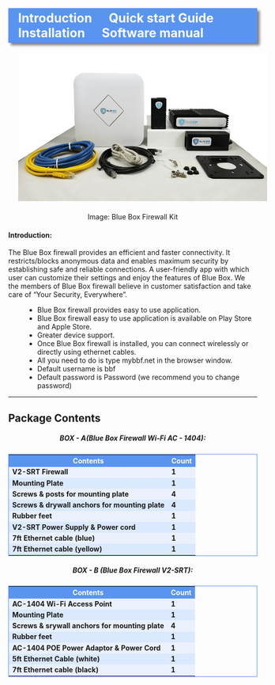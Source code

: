 <html>
<head>
	<title>BBF Manuals</title>
	<style>
		nav{
			background-color: #5994f2;
	    	padding: 5px;
	    	box-shadow: 5px 5px 5px grey;
		}
		nav a{
		padding: 0 15px;
		color:white;
		text-decoration: none;
		font-size:25px;
		}
		nav a:hover {
			color: black;
		}
		.firewall-kit-image{
			width:600px;
			height:300px;
			margin:20px;
		}
		.image-caption{
			background-color: gray;
		}
		.inner{
			width:900px;
		}
		.image-caption{
			background-color: whitesmoke;
    		margin: 0 171px;
    		border-radius: 5px;
    		margin-bottom: 30px;
		}
		.intro-list li{
			    margin-left: 35px;
		}
	</style>
</head>
</html>
<body>
<nav>
  <a href="#"><b>Introduction</b></a>
  <a href="#"><b> Quick start Guide</b></a>
  <a href="#"><b>Installation</b></a>
  <a href="#"><b>Software manual</b></a>
 </nav>
<center><img src="Blue-Box-Firewall-AV2-Kit-Compleate.png" class="firewall-kit-image"></center>
<center><caption class="image-caption">Image: Blue Box Firewall Kit</caption></center>
<div>
<h4>Introduction:</h4>
<p>The Blue Box firewall provides an efficient and faster connectivity. It restricts/blocks anonymous data and enables maximum security    by establishing safe and reliable connections. A user-friendly app with which user can customize their settings and enjoy the features of Blue Box. We the members of Blue Box firewall believe in customer satisfaction and take care of “Your Security, Everywhere”. </p>
 <ul class="intro-list">
   <li>Blue Box firewall provides easy to use application.</li>
   <li>Blue Box firewall easy to use application is available on Play Store and Apple Store.</li>
   <li>Greater device support.</li>
   <li>Once Blue Box firewall is installed, you can connect wirelessly or directly using ethernet cables.</li>
   <li>All you need to do is type mybbf.net in the browser window.</li>
   <li>Default username is bbf</li>
   <li>Default password is Password (we recommend you to change password)</li>
  </ul>
 </div>
<hr>
<h2><b>Package Contents</b></h2>
	<center><h5><b>BOX - A</b><i>(Blue Box Firewall Wi-Fi AC - 1404): </i></h5></center>
<center>
<table style ="border:1px solid #5994f2; border-collapse:collapse; width:100%;font-weight: bold; margin-bottom:20px;">
	<tr style="background-color: #5994f2; text-align: center;">
		<th style="color:white">Contents</th>
		<th style="color:white">Count</th>
	</tr>
	<tr  style="background-color: #eaf1fc">
		<td>V2-SRT Firewall</td>
		<td>1</td>
	</tr>
	<tr  style="background-color: #dbe9ff">
		<td>Mounting Plate</td>
		<td>1</td>
	</tr>
	<tr  style="background-color: #eaf1fc">
		<td>Screws & posts for mounting plate</td>
		<td>4</td>
	</tr>
	<tr style="background-color: #dbe9ff">
		<td>Screws & drywall anchors for mounting plate</td>
		<td>4</td>
	</tr>
	<tr  style="background-color: #eaf1fc">
		<td>Rubber feet</td>
		<td>1</td>
	</tr>
	<tr style="background-color: #dbe9ff">
		<td>V2-SRT Power Supply & Power cord</td>
		<td>1</td>
	</tr>
	<tr  style="background-color: #eaf1fc">
		<td>7ft Ethernet cable (blue)</td>
		<td>1</td>
	</tr>
	<tr style="background-color:#dbe9ff">
		<td>7ft Ethernet cable (yellow)</td>
		<td>1</td>
	</tr>
</table>
</center>
	<center><h5><b>BOX - B</b> <i>(Blue Box Firewall V2-SRT): </i></h5></center>
<center>
<table style ="border:1px solid #5994f2; border-collapse:collapse; width:100%;font-weight: bold; margin-top: 20px;">
	<tr style="background-color: #5994f2; text-align: center;">
		<th style="color:white">Contents</th>
		<th style="color:white">Count</th>
	</tr>
	<tr  style="background-color: #eaf1fc">
		<td>AC-1404 Wi-Fi Access Point</td>
		<td>1</td>
	</tr>
	<tr  style="background-color: #dbe9ff">
		<td>Mounting Plate</td>
		<td>1</td>
	</tr>
	<tr  style="background-color: #eaf1fc">
		<td>Screws & srywall anchors for mounting plate</td>
		<td>4</td>
	</tr>
	<tr style="background-color: #dbe9ff">
		<td>Rubber feet</td>
		<td>1</td>
	</tr>
	<tr  style="background-color: #eaf1fc">
		<td>AC-1404 POE Power Adaptor & Power Cord</td>
		<td>1</td>
	</tr>
	<tr style="background-color: #dbe9ff">
		<td>5ft Ethernet Cable (white)</td>
		<td>1</td>
	</tr>
	<tr  style="background-color: #eaf1fc">
		<td>7ft Ethernet cable (black)</td>
		<td>1</td>
	</tr>
</table>
</center>
</body>
